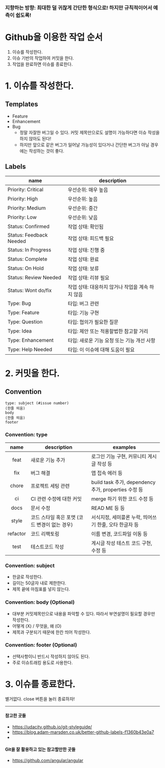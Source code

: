 ### 지향하는 방향: 최대한 덜 귀찮게 간단한 형식으로! 하지만 규칙적이어서 예측이 쉽도록!

# Github을 이용한 작업 순서
1. 이슈를 작성한다.
2. 이슈 기반의 작업하여 커밋을 한다.
3. 작업을 완료하면 이슈를 종료한다.

# 1. 이슈를 작성한다.

## Templates
- Feature
- Enhancement
- Bug
   - 정말 자잘한 버그일 수 있다. 커밋 제목만으로도 설명이 가능하다면 이슈 작성을 하지 않아도 된다!
   - 하지만 앞으로 같은 버그가 일어날 가능성이 있다거나 간단한 버그가 아닐 경우에는 작성하는 것이 좋다.
  
## Labels
|name|description|
|----|---------|
|Priority: Critical|우선순위: 매우 높음|
|Priority: High|우선순위: 높음|
|Priority: Medium|우선순위: 중간|
|Priority: Low|우선순위: 낮음|
|Status: Confirmed|작업 상태: 확인됨|
|Status: Feedback Needed|작업 상태: 피드백 필요|
|Status: In Progress|작업 상태: 진행 중|
|Status: Complete|작업 상태: 완료|
|Status: On Hold|작업 상태: 보류|
|Status: Review Needed|작업 상태: 리뷰 필요|
|Status: Wont do/fix|작업 상태: 대응하지 않거나 작업을 계속 하지 않음|
|Type: Bug|타입: 버그 관련|
|Type: Feature|타입: 기능 구현|
|Type: Question|타입: 협의가 필요한 질문|
|Type: Idea|타입: 제안 또는 적용할법한 참고할 거리|
|Type: Enhancement|타입: 새로운 기능 요청 또는 기능 개선 사항|
|Type: Help Needed|타입: 이 이슈에 대해 도움이 필요|



# 2. 커밋을 한다.
## Convention
```
type: subject (#issue number)
(한줄 띄움)
body
(한줄 띄움)
footer
```

### Convention: type
|name|description|examples|
|:----:|-----------|-------------|
|feat|새로운 기능 추가|로그인 기능 구현, 커뮤니티 게시글 작성 등|
|fix|버그 해결|앱 접속 에러 등|
|chore|프로젝트 세팅 관련|build task 추가, dependency 추가, properties 수정 등|
|ci|CI 관련 수정에 대한 커밋|merge 하기 위한 코드 수정 등|
|docs|문서 수정|READ ME 등 등|
|style|코드 스타일 혹은 포맷 (코드 변경이 없는 경우)|서식지정, 세미콜론 누락, 띄어쓰기 한줄, 오타 한글자 등|
|refactor|코드 리팩토링|이름 변경, 코드파일 이동 등| 
|test|테스트코드 작성|게시글 작성 테스트 코드 구현, 수정 등|

### Convention: subject
- 한글로 작성한다.
- 길이는 50글자 내로 제한한다.
- 제목 끝에 마침표를 넣지 않는다.

### Convention: body (Optional)
- 대부분 커밋제목만으로 내용을 파악할 수 있다. 따라서 부연설명이 필요할 경우만 작성한다.
- 어떻게 (X) / 무엇을, 왜 (O)
- 제목과 구분되기 때문에 한칸 띄어 작성한다.

### Convention: footer (Optional)
- 선택사항이니 반드시 작성하지 않아도 된다.
- 주로 이슈트래킹 용도로 사용한다.


# 3. 이슈를 종료한다.
별거없다. 
close 버튼을 눌러 종료하자! 


* * *
#### 참고한 곳들
- https://udacity.github.io/git-styleguide/
- https://blog.adam-marsden.co.uk/better-github-labels-f1360b43e0a7
- 

#### Git을 잘 활용하고 있는 참고할만한 곳들
- https://github.com/angular/angular
